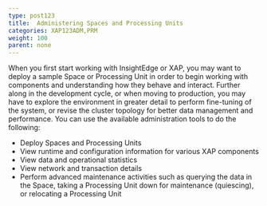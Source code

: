 ```yaml
---
type: post123
title:  Administering Spaces and Processing Units
categories: XAP123ADM,PRM
weight: 100
parent: none
---
```

 
When you first start working with InsightEdge or XAP, you may want to deploy a sample Space or Processing Unit in order to begin working with components and understanding how they behave and interact. Further along in the development cycle, or when moving to production, you may have to explore the environment in greater detail to perform fine-tuning of the system, or revise the cluster topology for better data management and performance. You can use the available administration tools to do the following:

- Deploy Spaces and Processing Units
- View runtime and configuration information for various XAP components
- View data and operational statistics
- View network and transaction details
- Perform advanced maintenance activities such as querying the data in the Space, taking a Processing Unit down for maintenance (quiescing), or relocating a Processing Unit



